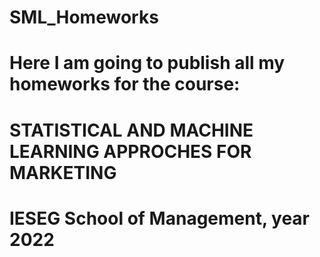 # SML_Homeworks
# Here I am going to publish all my homeworks for the course:
#
# STATISTICAL AND MACHINE LEARNING APPROCHES FOR MARKETING
#
# IESEG School of Management, year 2022
